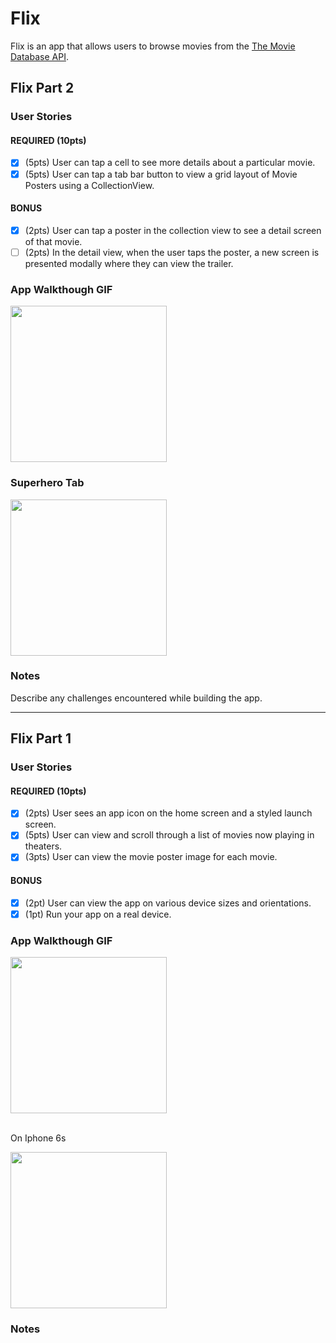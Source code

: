 # Flix

Flix is an app that allows users to browse movies from the [The Movie Database API](http://docs.themoviedb.apiary.io/#).



## Flix Part 2

### User Stories

#### REQUIRED (10pts)
- [x] (5pts) User can tap a cell to see more details about a particular movie.
- [x] (5pts) User can tap a tab bar button to view a grid layout of Movie Posters using a CollectionView.

#### BONUS
- [x] (2pts) User can tap a poster in the collection view to see a detail screen of that movie.
- [ ] (2pts) In the detail view, when the user taps the poster, a new screen is presented modally where they can view the trailer.

### App Walkthough GIF

<img src="https://i.imgur.com/Z4xZeg3.gif" width=250><br>

### Superhero Tab

<img src="https://i.imgur.com/kGLpqtM.gif" width=250><br>


### Notes
Describe any challenges encountered while building the app.

---

## Flix Part 1

### User Stories


#### REQUIRED (10pts)
- [x] (2pts) User sees an app icon on the home screen and a styled launch screen.
- [x] (5pts) User can view and scroll through a list of movies now playing in theaters.
- [x] (3pts) User can view the movie poster image for each movie.

#### BONUS
- [x] (2pt) User can view the app on various device sizes and orientations.
- [x] (1pt) Run your app on a real device.

### App Walkthough GIF

<img src="https://i.imgur.com/UaRub7f.gif" width=250><br><br>

On Iphone 6s

<img src="https://i.imgur.com/045TXzJ.gif" width=250><br>


### Notes

